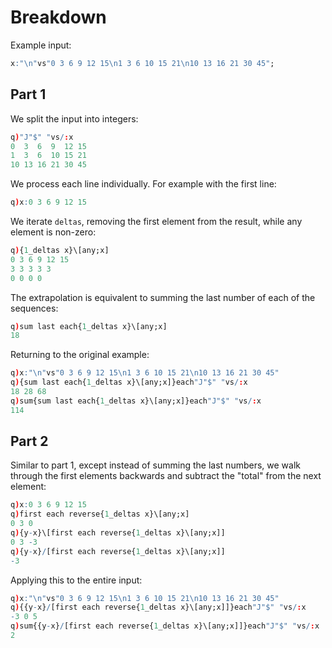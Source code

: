 # Breakdown

Example input:
```q
x:"\n"vs"0 3 6 9 12 15\n1 3 6 10 15 21\n10 13 16 21 30 45";
```

## Part 1
We split the input into integers:
```q
q)"J"$" "vs/:x
0  3  6  9  12 15
1  3  6  10 15 21
10 13 16 21 30 45
```
We process each line individually. For example with the first line:
```q
q)x:0 3 6 9 12 15
```
We iterate `deltas`, removing the first element from the result, while any element is non-zero:
```q
q){1_deltas x}\[any;x]
0 3 6 9 12 15
3 3 3 3 3
0 0 0 0
```
The extrapolation is equivalent to summing the last number of each of the sequences:
```q
q)sum last each{1_deltas x}\[any;x]
18
```
Returning to the original example:
```q
q)x:"\n"vs"0 3 6 9 12 15\n1 3 6 10 15 21\n10 13 16 21 30 45"
q){sum last each{1_deltas x}\[any;x]}each"J"$" "vs/:x
18 28 68
q)sum{sum last each{1_deltas x}\[any;x]}each"J"$" "vs/:x
114
```

## Part 2
Similar to part 1, except instead of summing the last numbers, we walk through the first elements backwards and subtract the "total" from the next element:
```q
q)x:0 3 6 9 12 15
q)first each reverse{1_deltas x}\[any;x]
0 3 0
q){y-x}\[first each reverse{1_deltas x}\[any;x]]
0 3 -3
q){y-x}/[first each reverse{1_deltas x}\[any;x]]
-3
```
Applying this to the entire input:
```q
q)x:"\n"vs"0 3 6 9 12 15\n1 3 6 10 15 21\n10 13 16 21 30 45"
q){{y-x}/[first each reverse{1_deltas x}\[any;x]]}each"J"$" "vs/:x
-3 0 5
q)sum{{y-x}/[first each reverse{1_deltas x}\[any;x]]}each"J"$" "vs/:x
2
```
